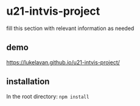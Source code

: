 # u21-intvis-project

fill this section with relevant information as needed

## demo

https://lukelavan.github.io/u21-intvis-project/

## installation

In the root directory:
```npm install```
